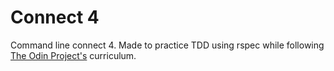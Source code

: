 # Connect 4

Command line connect 4. Made to practice TDD using rspec while following [The Odin Project's](https://www.theodinproject.com/courses/ruby-programming/lessons/testing-your-ruby-code#project-tdd-connect-four) curriculum.

